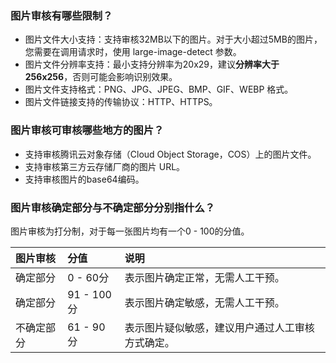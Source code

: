 ### 图片审核有哪些限制？

- 图片文件大小支持：支持审核32MB以下的图片。对于大小超过5MB的图片，您需要在调用请求时，使用 large-image-detect 参数。
- 图片文件分辨率支持：最小支持分辨率为20x29，建议**分辨率大于256x256**，否则可能会影响识别效果。
- 图片文件支持格式：PNG、JPG、JPEG、BMP、GIF、WEBP 格式。
- 图片文件链接支持的传输协议：HTTP、HTTPS。

### 图片审核可审核哪些地方的图片？

- 支持审核腾讯云对象存储（Cloud Object Storage，COS）上的图片文件。
- 支持审核第三方云存储厂商的图片 URL。
- 支持审核图片的base64编码。

### 图片审核确定部分与不确定部分分别指什么？

图片审核为打分制，对于每一张图片均有一个0 - 100的分值。

| 图片审核   | 分值       | 说明                                             |
| :--------- | :--------- | :----------------------------------------------- |
| 确定部分   | 0 - 60分   | 表示图片确定正常，无需人工干预。                 |
| 确定部分   | 91 - 100分 | 表示图片确定敏感，无需人工干预。                 |
| 不确定部分 | 61 - 90分  | 表示图片疑似敏感，建议用户通过人工审核方式确定。 |

